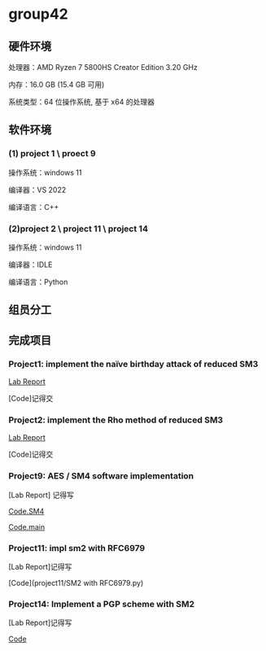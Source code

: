# group42

## 硬件环境

处理器：AMD Ryzen 7 5800HS Creator Edition 3.20 GHz

内存：16.0 GB (15.4 GB 可用)

系统类型：64 位操作系统, 基于 x64 的处理器

## 软件环境

### (1) project 1 \ proect 9

操作系统：windows 11

编译器：VS 2022

编译语言：C++

### (2)project 2 \ project 11 \ project 14

操作系统：windows 11

编译器：IDLE

编译语言：Python

## 组员分工

## 完成项目

### Project1: implement the naïve birthday attack of reduced SM3

[Lab Report](project1/README.md)

[Code]记得交

### Project2: implement the Rho method of reduced SM3

[Lab Report](project2/REAMME.md)

[Code]记得交

### Project9: AES / SM4 software implementation

[Lab Report] 记得写

[Code.SM4](project9/SM4.c)

[Code.main](project9/main.c)

### Project11: impl sm2 with RFC6979

[Lab Report]记得写

[Code](project11/SM2 with RFC6979.py)

### Project14: Implement a PGP scheme with SM2

[Lab Report]记得写

[Code](project14/PGP.py)
